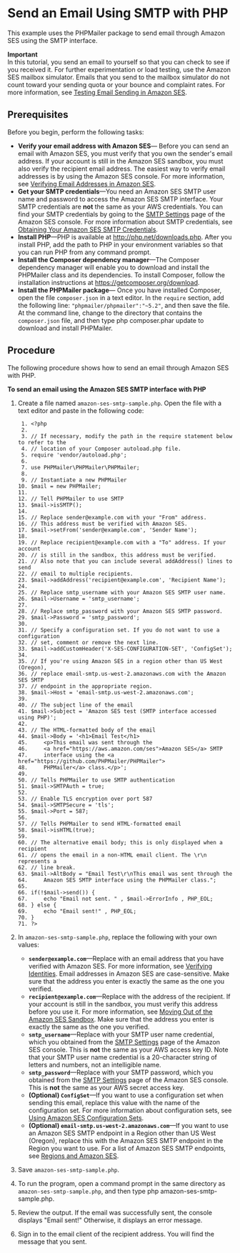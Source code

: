 # Send an Email Using SMTP with PHP<a name="send-using-smtp-php"></a>

This example uses the PHPMailer package to send email through Amazon SES using the SMTP interface\. 

**Important**  
In this tutorial, you send an email to yourself so that you can check to see if you received it\. For further experimentation or load testing, use the Amazon SES mailbox simulator\. Emails that you send to the mailbox simulator do not count toward your sending quota or your bounce and complaint rates\. For more information, see [Testing Email Sending in Amazon SES](mailbox-simulator.md)\.

## Prerequisites<a name="send-using-smtp-php-prerequisites"></a>

Before you begin, perform the following tasks:
+ **Verify your email address with Amazon SES**— Before you can send an email with Amazon SES, you must verify that you own the sender's email address\. If your account is still in the Amazon SES sandbox, you must also verify the recipient email address\. The easiest way to verify email addresses is by using the Amazon SES console\. For more information, see [Verifying Email Addresses in Amazon SES](verify-email-addresses.md)\. 
+ **Get your SMTP credentials**—You need an Amazon SES SMTP user name and password to access the Amazon SES SMTP interface\. Your SMTP credentials are **not** the same as your AWS credentials\. You can find your SMTP credentials by going to the [SMTP Settings](https://console.aws.amazon.com/ses/home?#smtp-settings:) page of the Amazon SES console\. For more information about SMTP credentials, see [Obtaining Your Amazon SES SMTP Credentials](smtp-credentials.md)\.
+ **Install PHP**—PHP is available at [http://php\.net/downloads\.php](https://php.net/downloads.php)\. After you install PHP, add the path to PHP in your environment variables so that you can run PHP from any command prompt\.
+ **Install the Composer dependency manager**—The Composer dependency manager will enable you to download and install the PHPMailer class and its dependencies\. To install Composer, follow the installation instructions at [https://getcomposer\.org/download](https://getcomposer.org/download)\.
+ **Install the PHPMailer package**— Once you have installed Composer, open the file `composer.json` in a text editor\. In the `require` section, add the following line: `"phpmailer/phpmailer":"~5.2"`, and then save the file\. At the command line, change to the directory that contains the `composer.json` file, and then type php composer\.phar update to download and install PHPMailer\.

## Procedure<a name="send-using-smtp-php-procedure"></a>

The following procedure shows how to send an email through Amazon SES with PHP\.

**To send an email using the Amazon SES SMTP interface with PHP**

1. Create a file named `amazon-ses-smtp-sample.php`\. Open the file with a text editor and paste in the following code:

   ```
    1. <?php
    2. 
    3. // If necessary, modify the path in the require statement below to refer to the 
    4. // location of your Composer autoload.php file.
    5. require 'vendor/autoload.php';
    6. 
    7. use PHPMailer\PHPMailer\PHPMailer;
    8. 
    9. // Instantiate a new PHPMailer 
   10. $mail = new PHPMailer;
   11. 
   12. // Tell PHPMailer to use SMTP
   13. $mail->isSMTP();
   14. 
   15. // Replace sender@example.com with your "From" address. 
   16. // This address must be verified with Amazon SES.
   17. $mail->setFrom('sender@example.com', 'Sender Name');
   18. 
   19. // Replace recipient@example.com with a "To" address. If your account 
   20. // is still in the sandbox, this address must be verified.
   21. // Also note that you can include several addAddress() lines to send
   22. // email to multiple recipients.
   23. $mail->addAddress('recipient@example.com', 'Recipient Name');
   24. 
   25. // Replace smtp_username with your Amazon SES SMTP user name.
   26. $mail->Username = 'smtp_username';
   27. 
   28. // Replace smtp_password with your Amazon SES SMTP password.
   29. $mail->Password = 'smtp_password';
   30.     
   31. // Specify a configuration set. If you do not want to use a configuration
   32. // set, comment or remove the next line.
   33. $mail->addCustomHeader('X-SES-CONFIGURATION-SET', 'ConfigSet');
   34.  
   35. // If you're using Amazon SES in a region other than US West (Oregon), 
   36. // replace email-smtp.us-west-2.amazonaws.com with the Amazon SES SMTP  
   37. // endpoint in the appropriate region.
   38. $mail->Host = 'email-smtp.us-west-2.amazonaws.com';
   39. 
   40. // The subject line of the email
   41. $mail->Subject = 'Amazon SES test (SMTP interface accessed using PHP)';
   42. 
   43. // The HTML-formatted body of the email
   44. $mail->Body = '<h1>Email Test</h1>
   45.     <p>This email was sent through the 
   46.     <a href="https://aws.amazon.com/ses">Amazon SES</a> SMTP
   47.     interface using the <a href="https://github.com/PHPMailer/PHPMailer">
   48.     PHPMailer</a> class.</p>';
   49. 
   50. // Tells PHPMailer to use SMTP authentication
   51. $mail->SMTPAuth = true;
   52. 
   53. // Enable TLS encryption over port 587
   54. $mail->SMTPSecure = 'tls';
   55. $mail->Port = 587;
   56. 
   57. // Tells PHPMailer to send HTML-formatted email
   58. $mail->isHTML(true);
   59. 
   60. // The alternative email body; this is only displayed when a recipient
   61. // opens the email in a non-HTML email client. The \r\n represents a 
   62. // line break.
   63. $mail->AltBody = "Email Test\r\nThis email was sent through the 
   64.     Amazon SES SMTP interface using the PHPMailer class.";
   65. 
   66. if(!$mail->send()) {
   67.     echo "Email not sent. " , $mail->ErrorInfo , PHP_EOL;
   68. } else {
   69.     echo "Email sent!" , PHP_EOL;
   70. }
   71. ?>
   ```

1. In `amazon-ses-smtp-sample.php`, replace the following with your own values:
   + **`sender@example.com`**—Replace with an email address that you have verified with Amazon SES\. For more information, see [Verifying Identities](verify-addresses-and-domains.md)\. Email addresses in Amazon SES are case\-sensitive\. Make sure that the address you enter is exactly the same as the one you verified\.
   + **`recipient@example.com`**—Replace with the address of the recipient\. If your account is still in the sandbox, you must verify this address before you use it\. For more information, see [Moving Out of the Amazon SES Sandbox](request-production-access.md)\. Make sure that the address you enter is exactly the same as the one you verified\.
   + **`smtp_username`**—Replace with your SMTP user name credential, which you obtained from the [SMTP Settings](https://console.aws.amazon.com/ses/home?#smtp-settings:) page of the Amazon SES console\. This is **not** the same as your AWS access key ID\. Note that your SMTP user name credential is a 20\-character string of letters and numbers, not an intelligible name\.
   + **`smtp_password`**—Replace with your SMTP password, which you obtained from the [SMTP Settings](https://console.aws.amazon.com/ses/home?#smtp-settings:) page of the Amazon SES console\. This is **not** the same as your AWS secret access key\.
   + **\(Optional\) `ConfigSet`**—If you want to use a configuration set when sending this email, replace this value with the name of the configuration set\. For more information about configuration sets, see [Using Amazon SES Configuration Sets](using-configuration-sets.md)\.
   + **\(Optional\) `email-smtp.us-west-2.amazonaws.com`**—If you want to use an Amazon SES SMTP endpoint in a Region other than US West \(Oregon\), replace this with the Amazon SES SMTP endpoint in the Region you want to use\. For a list of Amazon SES SMTP endpoints, see [Regions and Amazon SES](regions.md)\.

1. Save `amazon-ses-smtp-sample.php`\.

1. To run the program, open a command prompt in the same directory as `amazon-ses-smtp-sample.php`, and then type php amazon\-ses\-smtp\-sample\.php\.

1. Review the output\. If the email was successfully sent, the console displays "Email sent\!" Otherwise, it displays an error message\.

1. Sign in to the email client of the recipient address\. You will find the message that you sent\.